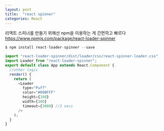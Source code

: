 ```yaml
---
layout: post
title:  "react spinner"
categories: React
---
```

리액트 스피너를 만들기 위해선 npm을 이용하는 게 간편하고 빠르다
<br/>
https://www.npmjs.com/package/react-loader-spinner


```javascript
$ npm install react-loader-spinner --save

import "react-loader-spinner/dist/loader/css/react-spinner-loader.css";
import Loader from "react-loader-spinner";
export default class App extends React.Component {
  //other logic
  render() {
    return (
      <Loader
        type="Puff"
        color="#00BFFF"
        height={100}
        width={100}
        timeout={3000} //3 secs
      />
    );
  }
}

```
